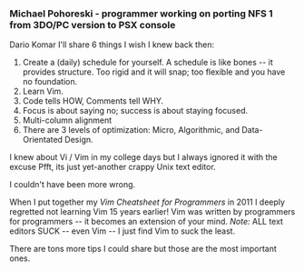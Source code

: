 ### Michael Pohoreski - programmer working on porting NFS 1 from 3DO/PC version to PSX console
Dario Komar I'll share 6 things I wish I knew back then:
1. Create a (daily) schedule for yourself. A schedule is like bones -- it provides structure. Too rigid and it will snap; too flexible and you have no foundation.
2. Learn Vim.
3. Code tells HOW, Comments tell WHY.
4. Focus is about saying no; success is about staying focused.
5. Multi-column alignment
6. There are 3 levels of optimization: Micro, Algorithmic, and Data-Orientated Design.

I knew about Vi / Vim in my college days but I always ignored it with the excuse Pfft, its just yet-another crappy Unix text editor.

I couldn't have been more wrong.

When I put together my *Vim Cheatsheet for Programmers* in 2011 I deeply regretted not learning Vim 15 years earlier! Vim was written by programmers for programmers -- it becomes an extension of your mind. *Note:* ALL text editors SUCK -- even Vim -- I just find Vim to suck the least.

There are tons more tips I could share but those are the most important ones.

